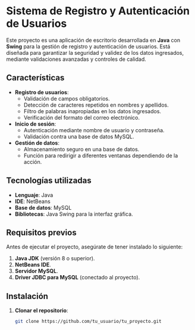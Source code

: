 # Sistema de Registro y Autenticación de Usuarios

Este proyecto es una aplicación de escritorio desarrollada en **Java** con **Swing** para la gestión de registro y autenticación de usuarios. Está diseñada para garantizar la seguridad y validez de los datos ingresados, mediante validaciones avanzadas y controles de calidad.

## Características

- **Registro de usuarios**:
  - Validación de campos obligatorios.
  - Detección de caracteres repetidos en nombres y apellidos.
  - Filtro de palabras inapropiadas en los datos ingresados.
  - Verificación del formato del correo electrónico.
- **Inicio de sesión**:
  - Autenticación mediante nombre de usuario y contraseña.
  - Validación contra una base de datos MySQL.
- **Gestión de datos**:
  - Almacenamiento seguro en una base de datos.
  - Función para redirigir a diferentes ventanas dependiendo de la acción.

## Tecnologías utilizadas

- **Lenguaje**: Java
- **IDE**: NetBeans
- **Base de datos**: MySQL
- **Bibliotecas**: Java Swing para la interfaz gráfica.

## Requisitos previos

Antes de ejecutar el proyecto, asegúrate de tener instalado lo siguiente:

1. **Java JDK** (versión 8 o superior).
2. **NetBeans IDE**.
3. **Servidor MySQL**.
4. **Driver JDBC para MySQL** (conectado al proyecto).

## Instalación

1. **Clonar el repositorio**:
   ```bash
   git clone https://github.com/tu_usuario/tu_proyecto.git
